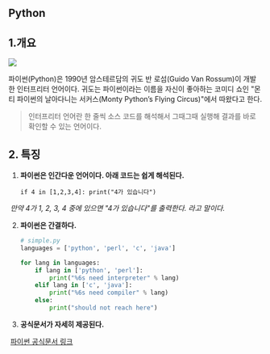 ## Python



## 1.개요



![](https://wikidocs.net/images/page/5/pahkey_KRRKrp.png)

파이썬(Python)은 1990년 암스테르담의 귀도 반 로섬(Guido Van Rossum)이 개발한 인터프리터 언어이다. 귀도는 파이썬이라는 이름을 자신이 좋아하는 코미디 쇼인 "몬티 파이썬의 날아다니는 서커스(Monty Python’s Flying Circus)"에서 따왔다고 한다.

> 인터프리터 언어란 한 줄씩 소스 코드를 해석해서 그때그때 실행해 결과를 바로 확인할 수 있는 언어이다.



## 2. 특징

1. **파이썬은 인간다운 언어이다. 아래 코드는 쉽게 해석된다.**

   `if 4 in [1,2,3,4]: print("4가 있습니다")`

​       *만약 4가 1, 2, 3, 4 중에 있으면 "4가 있습니다"를 출력한다. 라고 말이다.*



 2. **파이썬은 간결하다.**

    ```python
    # simple.py
    languages = ['python', 'perl', 'c', 'java']
    
    for lang in languages:
    	if lang in ['python', 'perl']:
    		print("%6s need interpreter" % lang)
    	elif lang in ['c', 'java']:
    		print("%6s need compiler" % lang)
    	else:
    		print("should not reach here")
    ```

    

3. **공식문서가 자세히 제공된다.**

​       [파이썬 공식문서 링크](https://docs.python.org/3/) 

   

